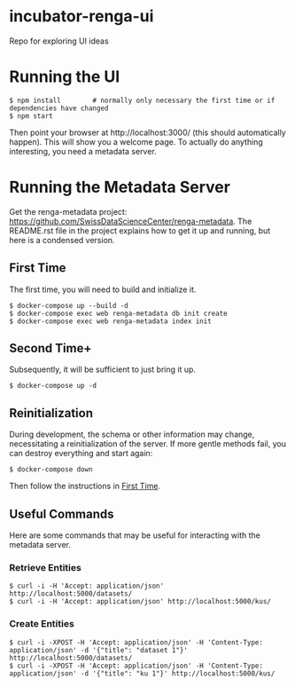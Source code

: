 # incubator-renga-ui

Repo for exploring UI ideas

# Running the UI

```
$ npm install        # normally only necessary the first time or if dependencies have changed
$ npm start
```

Then point your browser at http://localhost:3000/ (this should automatically happen). This will show you a welcome page. To actually do anything interesting, you need a metadata server.

# Running the Metadata Server

Get the renga-metadata project: https://github.com/SwissDataScienceCenter/renga-metadata. The README.rst file in the project explains how to get it up and running, but here is a condensed version.

## First Time

The first time, you will need to build and initialize it.

```
$ docker-compose up --build -d
$ docker-compose exec web renga-metadata db init create
$ docker-compose exec web renga-metadata index init
```

## Second Time+

Subsequently, it will be sufficient to just bring it up.

```
$ docker-compose up -d
```

## Reinitialization

During development, the schema or other information may change, necessitating a reinitialization of the server. If more gentle methods fail, you can destroy everything and start again:

```
$ docker-compose down
```

Then follow the instructions in [First Time](#first-time).


## Useful Commands

Here are some commands that may be useful for interacting with the metadata server.

### Retrieve Entities

```
$ curl -i -H 'Accept: application/json' http://localhost:5000/datasets/
$ curl -i -H 'Accept: application/json' http://localhost:5000/kus/
```

### Create Entities

```
$ curl -i -XPOST -H 'Accept: application/json' -H 'Content-Type: application/json' -d '{"title": "dataset 1"}' http://localhost:5000/datasets/
$ curl -i -XPOST -H 'Accept: application/json' -H 'Content-Type: application/json' -d '{"title": "ku 1"}' http://localhost:5000/kus/
```
